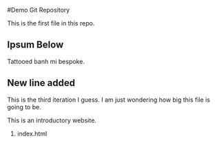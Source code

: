 #Demo Git Repository

This is the first file in this repo.


## Ipsum Below

Tattooed banh mi bespoke.


## New line added

This is the third iteration I guess. I am just wondering how big this file is going to be.

This is an introductory website.
1. index.html